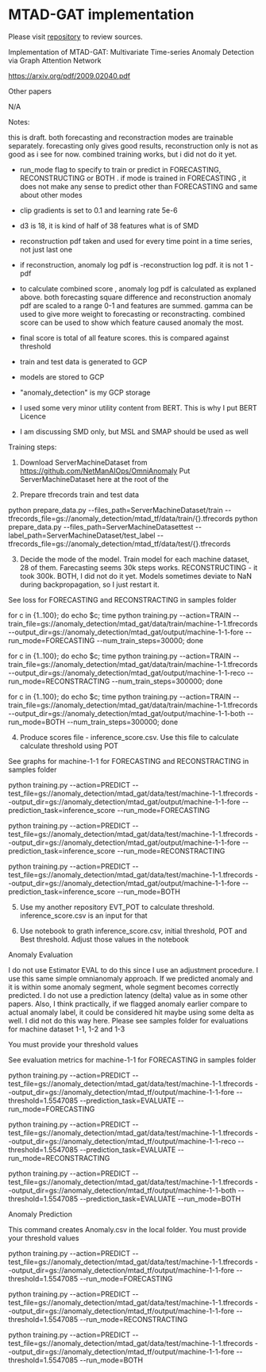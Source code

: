 # MTAD-GAT implementation

Please visit <a href="https://github.com/mangushev/mtad-gat">repository</a> to review sources.


Implementation of MTAD-GAT: Multivariate Time-series Anomaly Detection via Graph Attention Network

https://arxiv.org/pdf/2009.02040.pdf

Other papers

N/A

Notes:

this is draft. both forecasting and reconstraction modes are trainable separately. forecasting only gives good results, reconstruction only is not as good as i see for now. combined training works, but i did not do it yet.

- run_mode flag to specify to train or predict in FORECASTING, RECONSTRUCTING or BOTH . if mode is trained in FORECASTING , it does not make any sense to predict other than FORECASTING and same about other modes

- clip gradients is set to 0.1 and learning rate 5e-6

- d3 is 18, it is kind of half of 38 features what is of SMD

- reconstruction pdf taken and used for every time point in a time series, not just last one

- if reconstruction, anomaly log pdf is -reconstruction log pdf. it is not 1 - pdf

- to calculate combined score , anomaly log pdf is calculated as explaned above. both forecasting  square difference and reconstruction anomaly pdf are scaled to a range 0-1 and features are summed. gamma can be used to give more weight to forecasting or reconstracting. combined score can be used to show which feature caused anomaly the most. 

- final score is total of all feature scores. this is compared against threshold

- train and test data is generated to GCP

- models are stored to GCP

- "anomaly_detection" is my GCP storage

- I used some very minor utility content from BERT. This is why I put BERT Licence

- I am discussing SMD only, but MSL and SMAP should be used as well


Training steps:

1. Download ServerMachineDataset from https://github.com/NetManAIOps/OmniAnomaly
Put ServerMachineDataset here at the root of the 

2. Prepare tfrecords train and test data

python prepare_data.py --files_path=ServerMachineDataset/train --tfrecords_file=gs://anomaly_detection/mtad_tf/data/train/{}.tfrecords
python prepare_data.py --files_path=ServerMachineDatasettest --label_path=ServerMachineDataset/test_label --tfrecords_file=gs://anomaly_detection/mtad_tf/data/test/{}.tfrecords

3. Decide the mode of the model. Train model for each machine dataset, 28 of them. Farecasting seems 30k steps works. RECONSTRUCTING - it took 300k. BOTH, I did not do it yet. Models sometimes deviate to NaN during backpropagation, so I just restart it.

See loss for FORECASTING and RECONSTRACTING in samples folder

for c in {1..100}; do echo $c; time python training.py --action=TRAIN --train_file=gs://anomaly_detection/mtad_gat/data/train/machine-1-1.tfrecords --output_dir=gs://anomaly_detection/mtad_gat/output/machine-1-1-fore --run_mode=FORECASTING --num_train_steps=30000; done

for c in {1..100}; do echo $c; time python training.py --action=TRAIN --train_file=gs://anomaly_detection/mtad_gat/data/train/machine-1-1.tfrecords --output_dir=gs://anomaly_detection/mtad_gat/output/machine-1-1-reco --run_mode=RECONSTRACTING --num_train_steps=300000; done

for c in {1..100}; do echo $c; time python training.py --action=TRAIN --train_file=gs://anomaly_detection/mtad_gat/data/train/machine-1-1.tfrecords --output_dir=gs://anomaly_detection/mtad_gat/output/machine-1-1-both --run_mode=BOTH --num_train_steps=300000; done

4. Produce scores file - inference_score.csv. Use this file to calculate calculate threshold using POT

See graphs for machine-1-1 for FORECASTING and RECONSTRACTING in samples folder

python training.py --action=PREDICT --test_file=gs://anomaly_detection/mtad_gat/data/test/machine-1-1.tfrecords --output_dir=gs://anomaly_detection/mtad_gat/output/machine-1-1-fore --prediction_task=inference_score --run_mode=FORECASTING

python training.py --action=PREDICT --test_file=gs://anomaly_detection/mtad_gat/data/test/machine-1-1.tfrecords --output_dir=gs://anomaly_detection/mtad_gat/output/machine-1-1-fore --prediction_task=inference_score --run_mode=RECONSTRACTING

python training.py --action=PREDICT --test_file=gs://anomaly_detection/mtad_gat/data/test/machine-1-1.tfrecords --output_dir=gs://anomaly_detection/mtad_gat/output/machine-1-1-fore --prediction_task=inference_score --run_mode=BOTH

5. Use my another repository EVT_POT to calculate threshold. inference_score.csv is an input for that

6. Use notebook to grath inference_score.csv, initial threshold, POT and Best threshold. Adjust those values in the notebook


Anomaly Evaluation

I do not use Estimator EVAL to do this since I use an adjustment procedure. I use this same simple omnianomaly approach. If we predicted anomaly and it is within some anomaly segment, whole segment becomes correctly predicted. I do not use a prediction latency (delta) value as in some other papers. Also, I think practically, if we flagged anomaly earlier compare to actual anomaly label, it could be considered hit maybe using some delta as well. I did not do this way here. Please see samples folder for evaluations for machine dataset 1-1, 1-2 and 1-3

You must provide your threshold values

See evaluation metrics for machine-1-1 for FORECASTING in samples folder

python training.py --action=PREDICT --test_file=gs://anomaly_detection/mtad_gat/data/test/machine-1-1.tfrecords --output_dir=gs://anomaly_detection/mtad_tf/output/machine-1-1-fore --threshold=1.5547085 --prediction_task=EVALUATE --run_mode=FORECASTING

python training.py --action=PREDICT --test_file=gs://anomaly_detection/mtad_gat/data/test/machine-1-1.tfrecords --output_dir=gs://anomaly_detection/mtad_tf/output/machine-1-1-reco --threshold=1.5547085 --prediction_task=EVALUATE --run_mode=RECONSTRACTING

python training.py --action=PREDICT --test_file=gs://anomaly_detection/mtad_gat/data/test/machine-1-1.tfrecords --output_dir=gs://anomaly_detection/mtad_tf/output/machine-1-1-both --threshold=1.5547085 --prediction_task=EVALUATE --run_mode=BOTH

Anomaly Prediction

This command creates Anomaly.csv in the local folder. You must provide your threshold values

python training.py --action=PREDICT --test_file=gs://anomaly_detection/mtad_gat/data/test/machine-1-1.tfrecords --output_dir=gs://anomaly_detection/mtad_tf/output/machine-1-1-fore --threshold=1.5547085 --run_mode=FORECASTING

python training.py --action=PREDICT --test_file=gs://anomaly_detection/mtad_gat/data/test/machine-1-1.tfrecords --output_dir=gs://anomaly_detection/mtad_tf/output/machine-1-1-fore --threshold=1.5547085 --run_mode=RECONSTRACTING

python training.py --action=PREDICT --test_file=gs://anomaly_detection/mtad_gat/data/test/machine-1-1.tfrecords --output_dir=gs://anomaly_detection/mtad_tf/output/machine-1-1-fore --threshold=1.5547085 --run_mode=BOTH
